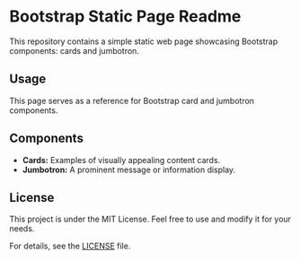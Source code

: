 # Bootstrap Static Page Readme

This repository contains a simple static web page showcasing Bootstrap components: cards and jumbotron.

## Usage

This page serves as a reference for Bootstrap card and jumbotron components. 

## Components

- **Cards:** Examples of visually appealing content cards.
- **Jumbotron:** A prominent message or information display.

## License

This project is under the MIT License. Feel free to use and modify it for your needs.

For details, see the [LICENSE](LICENSE) file.